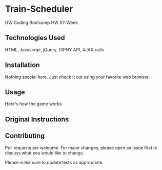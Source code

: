 # Train-Scheduler
UW Coding Bootcamp HW 07-Week


## Technologies Used
HTML, Javascript, jQuery, GIPHY API, AJAX calls

## Installation
Nothing special here.  Just check it out using your favorite web browser.

## Usage


Here's how the game works:


## Original Instructions




## Contributing
Pull requests are welcome. For major changes, please open an issue first to discuss what you would like to change.

Please make sure to update tests as appropriate.
